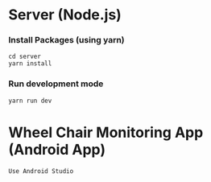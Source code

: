 # Server (Node.js)

### Install Packages (using yarn)

```
cd server
yarn install
```

### Run development mode

```
yarn run dev
```

# Wheel Chair Monitoring App (Android App)

```
Use Android Studio
```
